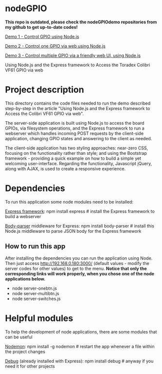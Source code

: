 # nodeGPIO
**This repo is outdated, please check the nodeGPIOdemo repositories from my github to get up-to-date codes!**

[Demo 1 - Control GPIO using Node.js](https://github.com/leograba/NodeGPIOdemo.git)

[Demo 2 - Control one GPIO via web using Node.js](https://github.com/leograba/WebNodeGPIOdemo.git)

[Demo 3 - Control multiple GPIO via a friendly web UI, using Node.js](https://github.com/leograba/WebNodeMultiGPIOdemo.git)

Using Node.js and the Express framework to Access the Toradex Colibri VF61 GPIO via web

# Project description
This directory contains the code files needed to run the demo described step-by-step in the article "Using Node.js and the Express framework to Access the Colibri VF61 GPIO via web".

The server-side application is built using Node.js to access the board GPIOs, via filesystem operations, and the Express framework to run a webserver which handles incoming POST requests by the client-side application, changing GPIO states and answering to the client as needed.

The client-side application has two styling approaches: near-zero CSS, focusing on the functionality rather than style; and using the Bootstrap framework - providing a quick example on how to build a simple yet welcoming user-interface. Regarding the functionality, Javascript jQuery, along with AJAX, is used to create a responsive experience.

# Dependencies
To run this application some node modules need to be installed:

  [Express framework](http://expressjs.com/):
    npm install express # install the Express framework to build a webserver
    
  [Body-parser](https://github.com/expressjs/body-parser) middleware for Express:
    npm install body-parser # install this Node.js middleware to parse JSON body for the Express framework

## How to run this app
After installing the dependencies you can run the application using Node. Then just access http://192.168.0.180:3000/ (default values - modify the server codes for other values) to get to the menu. **Notice that only the corresponding links will work properly, when you chose one of the node applications below.**
- node server-onebtn.js
- node server-multibtn.js
- node server-switches.js

# Helpful modules
To help the development of node applications, there are some modules that can be useful
  
  [Nodemon](http://nodemon.io/):
    npm install -g nodemon # restart the app whenever a file within the project changes
    
  [Debug](https://www.npmjs.com/package/debug) (already installed with Express):
    npm install debug # anyway if you need it for other projects
	

